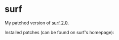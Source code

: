 # surf

My patched version of [surf 2.0](https://surf.suckless.org).

Installed patches (can be found on surf's homepage):
